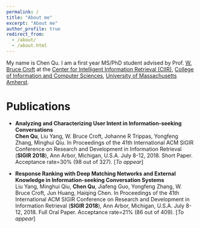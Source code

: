 ```yaml
---
permalink: /
title: "About me"
excerpt: "About me"
author_profile: true
redirect_from: 
  - /about/
  - /about.html
---
```


My name is Chen Qu. I am a first year MS/PhD student advised by Prof. [W. Bruce Croft](http://ciir.cs.umass.edu/croft) at the [Center for Intelligent Information Retrieval (CIIR)](http://ciir.cs.umass.edu/), [College of Information and Computer Sciences](https://www.cics.umass.edu/), [University of Massachusetts Amherst](https://www.umass.edu/).

# Publications
* **Analyzing and Characterizing User Intent in Information-seeking Conversations**  
**Chen Qu**, Liu Yang, W. Bruce Croft, Johanne R Trippas, Yongfeng Zhang, Minghui Qiu. In Proceedings of  the 41th International ACM SIGIR Conference on Research and Development in Information Retrieval (**SIGIR 2018**), Ann Arbor, Michigan, U.S.A. July 8-12, 2018. Short Paper. Acceptance rate=30% (98 out of 327). [*To appear*]

* **Response Ranking with Deep Matching Networks and External Knowledge in Information-seeking Conversation Systems**  
Liu Yang, Minghui Qiu, **Chen Qu**, Jiafeng Guo, Yongfeng Zhang, W. Bruce Croft, Jun Huang, Haiqing Chen. In Proceedings of  the 41th International ACM SIGIR Conference on Research and Development in Information Retrieval (**SIGIR 2018**), Ann Arbor, Michigan, U.S.A. July 8-12, 2018. Full Oral Paper. Acceptance rate=21% (86 out of  409). [*To appear*]

